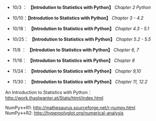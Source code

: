 * 10/3 ： **【Introdution to Statistics with Python】** *Chapter 2 Python*

* 10/10：**【Introdution to Statistics with Python】** *Chapter 3 - 4.2*

* 10/18： **【Introdution to Statistics with Python】** *Chapter 4.3 - 5.1*

* 10/25： **【Introdution to Statistics with Python】** *Chapter 5.2 - 5.5*

* 11/8 ： **【Introdution to Statistics with Python】** *Chapter 6, 7*

* 11/16： **【Introdution to Statistics with Python】** *Chapter 8*         

* 11/24： **【Introdution to Statistics with Python】** *Chapter 9,10*         

* 11/30： **【Introdution to Statistics with Python】** *Chapter 11, 12.2*         

An Introduction to Statistics with Python：
http://work.thaslwanter.at/Stats/html/index.html


NumPy↔R1:
http://mathesaurus.sourceforge.net/r-numpy.html
NumPy↔R2:
http://hyperpolyglot.org/numerical-analysis


